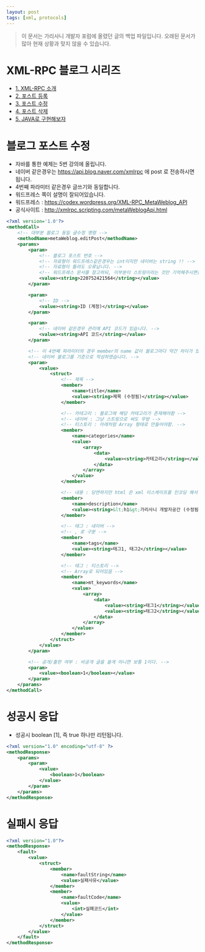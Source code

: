 ```yaml
---
layout: post
tags: [xml, protocols]
---
```


> 이 문서는 가리사니 개발자 포럼에 올렸던 글의 백업 파일입니다.
오래된 문서가 많아 현재 상황과 맞지 않을 수 있습니다.


# XML-RPC 블로그 시리즈
- [1. XML-RPC 소개](/lab?topicId=259)
- [2. 포스트 등록](/lab?topicId=260)
- [3. 포스트 수정](/lab?topicId=261)
- [4. 포스트 삭제](/lab?topicId=262)
- [5. JAVA로 구현해보자](/lab?topicId=263)



# 블로그 포스트 수정
- 자바를 통한 예제는 5번 강의에 올립니다.
- 네이버 같은경우는 https://api.blog.naver.com/xmlrpc 에 post 로 전송하시면 됩니다.
- 4번째 파라미터 같은경우 글쓰기와 동일합니다.
- 워드프레스 쪽이 설명이 잘되어있습니다.
- 워드프레스 : https://codex.wordpress.org/XML-RPC_MetaWeblog_API
- 공식사이트 : http://xmlrpc.scripting.com/metaWeblogApi.html
``` xml
<?xml version='1.0'?>
<methodCall>
	<!-- 대부분 블로그 동일 글수정 명령 -->
	<methodName>metaWeblog.editPost</methodName>
	<params>
		<param>
			<!-- 블로그 포스트 번호 -->
			<!-- 자료형이 워드프레스같은경우는 int이지만 네이버는 string !! -->
			<!-- 자료형이 틀려도 오류납니다. -->
			<!-- 워드프레스 문서를 참고하되, 이부분이 스트링이라는 것만 기억해주시면됩니다. -->
			<value><string>220752421564</string></value>
		</param>

		<param>
			<!-- ID -->
			<value><string>ID (계정)</string></value>
		</param>

		<param>
			<!-- 네이버 같은경우 관리에 API 코드가 있습니다. -->
			<value><string>API 코드</string></value>
		</param>

		<!-- 이 4번째 파라미터의 경우 member의 name 값이 블로그마다 약간 차이가 있을 수 있습니다. -->
		<!-- 네이버 블로그를 기준으로 작성하였습니다. -->
		<param>
			<value>
				<struct>
					<!-- 제목 -->
					<member>
						<name>title</name>
						<value><string>제목 (수정됨)</string></value>
					</member>

					<!-- 카테고리 : 블로그에 해당 카테고리가 존재해야함 -->
					<!-- 네이버 : 그냥 스트링으로 써도 무방 -->
					<!-- 티스토리 : 아래처럼 Array 형태로 만들어야함. -->
					<member>
					  	<name>categories</name>
						<value>
							<array>
								<data>
									<value><string>카테고리</string></value>
								</data>
							</array>
						</value>
					</member>

					<!-- 내용 : 당연하지만 html 은 xml 이스케이프를 인코딩 해서 넣어야한다!! -->
					<member>
						<name>description</name>
						<value><string>&lt;h1&gt;가리사니 개발자공간 (수정됨)&lt;/h1&gt;</string></value>
					</member>

					<!-- 태그 : 네이버 -->
					<!-- , 로 구분 -->
					<member>
						<name>tags</name>
						<value><string>태그1, 태그2</string></value>
					</member>

					<!-- 태그 : 티스토리 -->
					<!-- Array로 되어있음 -->
					<member>
					  	<name>mt_keywords</name>
						<value>
							<array>
								<data>
									<value><string>태그1</string></value>
									<value><string>태그2</string></value>
								</data>
							</array>
						</value>
					</member>
				</struct>
			</value>
		</param>

		<!-- 공개/출판 여부 : 비공개 글을 쓸게 아니면 보통 1이다. -->
		<param>
			<value><boolean>1</boolean></value>
		</param>
	</params>
</methodCall>
```


# 성공시 응답
- 성공시 boolean [1], 즉 true 하나만 리턴됩니다.
``` xml
<?xml version="1.0" encoding="utf-8" ?>
<methodResponse>
	<params>
		<param>
			<value>
				<boolean>1</boolean>
			</value>
		</param>
	</params>
</methodResponse>
```


# 실패시 응답
``` xml
<?xml version="1.0"?>
<methodResponse>
	<fault>
		<value>
			<struct>
				<member>
					<name>faultString</name>
					<value>실패사유</value>
				</member>
				<member>
					<name>faultCode</name>
					<value>
						<int>실패코드</int>
					</value>
				</member>
			</struct>
		</value>
	</fault>
</methodResponse>
```